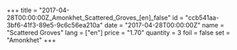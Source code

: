 +++
title = "2017-04-28T00:00:00Z_Amonkhet_Scattered_Groves_[en]_false"
id = "ccb541aa-3bf6-41f3-89e5-9c6c56ea210a"
date = "2017-04-28T00:00:00Z"
name = "Scattered Groves"
lang = ["en"]
price = "1.70"
quantity = 3
foil = false
set = "Amonkhet"
+++
